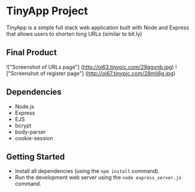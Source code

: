# TinyApp Project
TinyApp is a simple full stack web application built with Node and Express that allows users to shorten long URLs (similar to bit.ly)

## Final Product
!["Screenshot of URLs page"] (http://oi63.tinypic.com/29qgvnb.jpg)
!["Screenshot of register page"] (http://oi67.tinypic.com/28mli6g.jpg)

## Dependencies
* Node.js
* Express
* EJS
* bcrypt
* body-parser
* cookie-session

## Getting Started
* Install all dependencies (using the `npm install` command).
* Run the development web server using the `node express_server.js` command.
